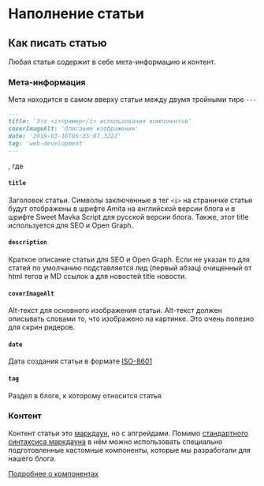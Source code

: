 # Наполнение статьи

## Как писать статью
Любая статья содержит в себе мета-информацию и контент.

### Мета-информация
Мета находится в самом вверху статьи между двумя тройными тире `---`
```md
---
title: 'Это <i>пример</i> использования компонентов'
coverImageAlt: 'Описание изображения'
date: '2019-03-16T05:35:07.322Z'
tag: 'web-development'
---
```
, где

#### `title`
Заголовок статьи. Символы заключенные в тег `<i>` на страничке статьи будут отображены в шрифте Amita на английской версии блога и в шрифте Sweet Mavka Script для русской версии блога.
Также, этот title используется для SEO и Open Graph.

#### `description`
Краткое описание статьи для SEO и Open Graph. Если не указан то для статей по умолчанию подставляется лид (первый абзац) очищенный от html тегов и MD ссылок а для новостей title новости.

#### `coverImageAlt`
Alt-текст для основного изображения статьи. Alt-текст должен описывать словами то, что изображено на картинке.
Это очень полезно для скрин ридеров.

#### `date`
Дата создания статьи в формате [ISO-8601](https://ru.wikipedia.org/wiki/ISO_8601)

#### `tag`
Раздел в блоге, к которому относится статья

### Контент
Контент статьи это [маркдаун](https://www.markdownguide.org/getting-started/#whats-markdown), но с апгрейдами.
Помимо [стандартного синтаксиса маркдауна](https://www.markdownguide.org/basic-syntax/)
в нём можно использовать специально подготовленные кастомные компоненты, которые мы разработали для нашего блога.

[Подробнее о компонентах](./COMPONENTS.md)
